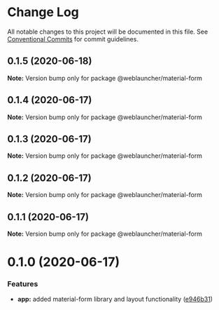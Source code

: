 # Change Log

All notable changes to this project will be documented in this file.
See [Conventional Commits](https://conventionalcommits.org) for commit guidelines.

## 0.1.5 (2020-06-18)

**Note:** Version bump only for package @weblauncher/material-form





## 0.1.4 (2020-06-17)

**Note:** Version bump only for package @weblauncher/material-form





## 0.1.3 (2020-06-17)

**Note:** Version bump only for package @weblauncher/material-form





## 0.1.2 (2020-06-17)

**Note:** Version bump only for package @weblauncher/material-form





## 0.1.1 (2020-06-17)

**Note:** Version bump only for package @weblauncher/material-form





# 0.1.0 (2020-06-17)


### Features

* **app:** added material-form library and layout functionality ([e946b31](https://github.com/WebLauncher/angular-material-administration/commit/e946b3196ea9e10a1c2b99093a456699fd379602))
